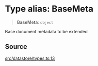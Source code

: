 # Type alias: BaseMeta

> **BaseMeta**: `object`

Base document metadata to be extended

## Source

[src/datastore/types.ts:13](https://github.com/dexaai/llm-tools/blob/3551610/src/datastore/types.ts#L13)
